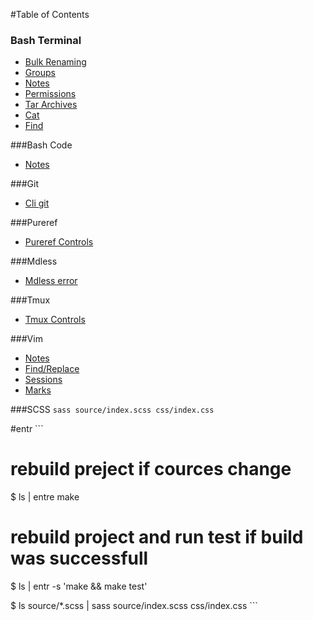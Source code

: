#Table of Contents

### Bash Terminal
- [Bulk Renaming](./bash_terminal/linux__bulk_rename.md)
- [Groups](./bash_terminal/linux__groups.md)
- [Notes](./bash_terminal/notes_terminal_commands.md)
- [Permissions](./bash_terminal/linux__permission.md)
- [Tar Archives](./bash_terminal/linux__tar_archives.md)
- [Cat](./bash_terminal/cat.md)
- [Find](Find)

###Bash Code
- [Notes](./bash_script/notes_bash_scripting.md)

###Git
- [Cli git](./git/git.md)

###Pureref
- [Pureref Controls](./pureref/pureref_controls.md)

###Mdless
- [Mdless error](./mdless/mdless_error.md)

###Tmux
- [Tmux Controls](./tmux/controls.md)

###Vim
- [Notes](./vim/notes.md)
- [Find/Replace](./vim/vim_find_replace.md)
- [Sessions](Sessions)
- [Marks](Marks)

###SCSS
	```
	sass source/index.scss css/index.css
	```
	
#entr
	```
# rebuild preject if cources change
$ ls | entre make

# rebuild project and run test if build was successfull
$ ls | entr -s 'make && make test'

$ ls source/*.scss | sass source/index.scss css/index.css
	```
